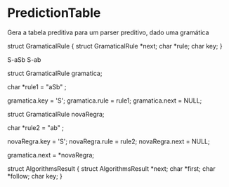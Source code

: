 # PredictionTable
Gera a tabela preditiva para um parser preditivo, dado uma gramática

struct GramaticalRule
{
  struct GramaticalRule *next;
  char *rule;
  char key;
}

S-aSb
S-ab

struct GramaticalRule gramatica;

char *rule1 = "aSb" ;

gramatica.key = 'S';
gramatica.rule = rule1;
gramatica.next = NULL;

struct GramaticalRule novaRegra;

char *rule2 = "ab" ;

novaRegra.key = 'S';
novaRegra.rule = rule2;
novaRegra.next = NULL;

gramatica.next = *novaRegra;


struct AlgorithmsResult
{
	struct AlgorithmsResult *next;
	char *first;
	char *follow;
	char key;
}
